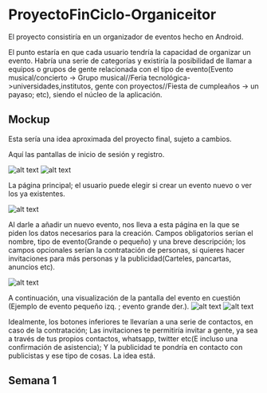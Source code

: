 # ProyectoFinCiclo-Organiceitor

El proyecto consistiría en un organizador de eventos hecho en Android.


El punto estaría en que cada usuario tendría la capacidad de organizar un evento. Habría una serie de categorías y existiría la posibilidad de llamar a equipos o grupos de gente relacionada con el tipo de evento(Evento musical/concierto -> Grupo musical//Feria tecnológica->universidades,institutos, gente con proyectos//Fiesta de cumpleaños -> un payaso; etc), siendo el núcleo de la aplicación.

## Mockup
Esta sería una idea aproximada del proyecto final, sujeto a cambios.

Aquí las pantallas de inicio de sesión y registro.

![alt text](https://github.com/rodrigolopezramoss/ProyectoFinCiclo-Organiceitor/blob/main/Capturas/Login.png)     ![alt text](https://github.com/rodrigolopezramoss/ProyectoFinCiclo-Organiceitor/blob/main/Capturas/Registro.png)


La página principal; el usuario puede elegir si crear un evento nuevo o ver los ya existentes.

![alt text](https://github.com/rodrigolopezramoss/ProyectoFinCiclo-Organiceitor/blob/main/Capturas/Principal.png)


Al darle a añadir un nuevo evento, nos lleva a esta página en la que se piden los datos necesarios para la creación.
Campos obligatorios serían el nombre, tipo de evento(Grande o pequeño) y una breve descripción; los campos opcionales serían la contratación de personas, si quieres hacer invitaciones para más personas y la publicidad(Carteles, pancartas, anuncios etc).

![alt text](https://github.com/rodrigolopezramoss/ProyectoFinCiclo-Organiceitor/blob/main/Capturas/Añadir.png)


A continuación, una visualización de la pantalla del evento en cuestión (Ejemplo de evento pequeño izq. ; evento grande der.). 
![alt text](https://github.com/rodrigolopezramoss/ProyectoFinCiclo-Organiceitor/blob/main/Capturas/EventoP.png)   ![alt text](https://github.com/rodrigolopezramoss/ProyectoFinCiclo-Organiceitor/blob/main/Capturas/EventoG.png)

Idealmente, los botones inferiores te llevarían a una serie de contactos, en caso de la contratación; Las invitaciones te permitiría invitar a gente, ya sea a través de tus propios contactos, whatsapp, twitter etc(E incluso una confirmación de asistencia); Y la publicidad te pondría en contacto con publicistas y ese tipo de cosas. La idea está.


## Semana 1
